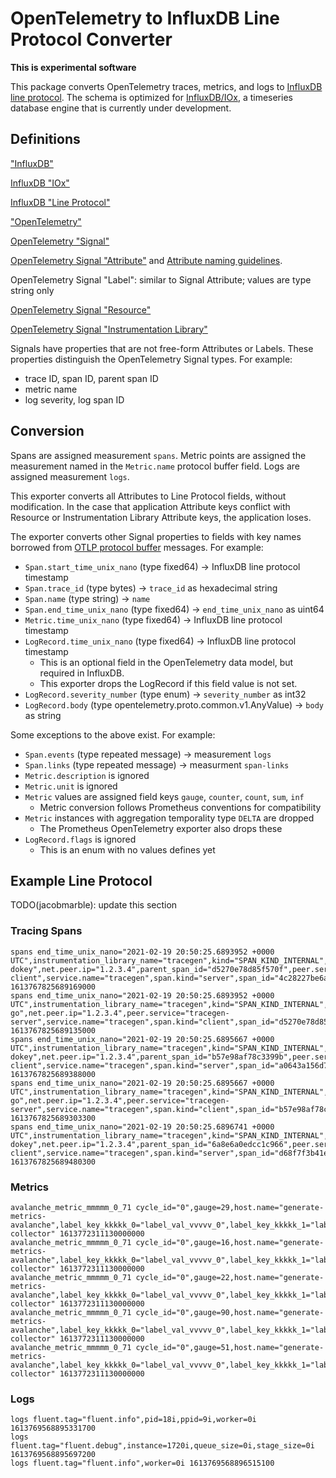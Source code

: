 # OpenTelemetry to InfluxDB Line Protocol Converter

**This is experimental software**

This package converts OpenTelemetry traces, metrics, and logs to [InfluxDB line protocol](https://docs.influxdata.com/influxdb/v2.0/reference/syntax/line-protocol/).
The schema is optimized for [InfluxDB/IOx](https://github.com/influxdata/influxdb_iox), a timeseries database engine that is currently under development.

## Definitions

["InfluxDB"](https://www.influxdata.com/products/influxdb/)

[InfluxDB "IOx"](https://www.influxdata.com/blog/announcing-influxdb-iox/)

[InfluxDB "Line Protocol"](https://docs.influxdata.com/influxdb/v2.0/reference/syntax/line-protocol/)

["OpenTelemetry"](https://opentelemetry.io/docs/concepts/what-is-opentelemetry/)

[OpenTelemetry "Signal"](https://github.com/open-telemetry/opentelemetry-specification/blob/main/specification/overview.md#opentelemetry-client-architecture)

[OpenTelemetry Signal "Attribute"](https://github.com/open-telemetry/opentelemetry-specification/blob/main/specification/common/common.md#attributes) and [Attribute naming guidelines](https://github.com/open-telemetry/opentelemetry-specification/blob/main/specification/common/attribute-and-label-naming.md).

OpenTelemetry Signal "Label": similar to Signal Attribute; values are type string only

[OpenTelemetry Signal "Resource"](https://github.com/open-telemetry/opentelemetry-specification/blob/main/specification/resource/sdk.md)

[OpenTelemetry Signal "Instrumentation Library"](https://github.com/open-telemetry/opentelemetry-specification/blob/main/specification/overview.md#instrumentation-libraries)

Signals have properties that are not free-form Attributes or Labels.
These properties distinguish the OpenTelemetry Signal types.
For example:
- trace ID, span ID, parent span ID
- metric name
- log severity, log span ID

## Conversion

Spans are assigned measurement `spans`.
Metric points are assigned the measurement named in the `Metric.name` protocol buffer field.
Logs are assigned measurement `logs`.

This exporter converts all Attributes to Line Protocol fields, without modification.
In the case that application Attribute keys conflict with Resource or Instrumentation Library Attribute keys, the application loses.

The exporter converts other Signal properties to fields with key names borrowed from [OTLP protocol buffer](https://github.com/open-telemetry/opentelemetry-proto) messages.
For example:
- `Span.start_time_unix_nano` (type fixed64) -> InfluxDB line protocol timestamp
- `Span.trace_id` (type bytes) -> `trace_id` as hexadecimal string
- `Span.name` (type string) -> `name`
- `Span.end_time_unix_nano` (type fixed64) -> `end_time_unix_nano` as uint64
- `Metric.time_unix_nano` (type fixed64) -> InfluxDB line protocol timestamp
- `LogRecord.time_unix_nano` (type fixed64) -> InfluxDB line protocol timestamp
  - This is an optional field in the OpenTelemetry data model, but required in InfluxDB.
  - This exporter drops the LogRecord if this field value is not set.
- `LogRecord.severity_number` (type enum) -> `severity_number` as int32
- `LogRecord.body` (type opentelemetry.proto.common.v1.AnyValue) -> `body` as string

Some exceptions to the above exist.
For example:
- `Span.events` (type repeated message) -> measurement `logs`
- `Span.links` (type repeated message) -> measurment `span-links`
- `Metric.description` is ignored
- `Metric.unit` is ignored
- `Metric` values are assigned field keys `gauge`, `counter`, `count`, `sum`, `inf`
  - Metric conversion follows Prometheus conventions for compatibility
- `Metric` instances with aggregation temporality type `DELTA` are dropped
  - The Prometheus OpenTelemetry exporter also drops these
- `LogRecord.flags` is ignored
  - This is an enum with no values defines yet

## Example Line Protocol

TODO(jacobmarble): update this section

### Tracing Spans
```
spans end_time_unix_nano="2021-02-19 20:50:25.6893952 +0000 UTC",instrumentation_library_name="tracegen",kind="SPAN_KIND_INTERNAL",name="okey-dokey",net.peer.ip="1.2.3.4",parent_span_id="d5270e78d85f570f",peer.service="tracegen-client",service.name="tracegen",span.kind="server",span_id="4c28227be6a010e1",status_code="STATUS_CODE_OK",trace_id="7d4854815225332c9834e6dbf85b9380" 1613767825689169000
spans end_time_unix_nano="2021-02-19 20:50:25.6893952 +0000 UTC",instrumentation_library_name="tracegen",kind="SPAN_KIND_INTERNAL",name="lets-go",net.peer.ip="1.2.3.4",peer.service="tracegen-server",service.name="tracegen",span.kind="client",span_id="d5270e78d85f570f",status_code="STATUS_CODE_OK",trace_id="7d4854815225332c9834e6dbf85b9380" 1613767825689135000
spans end_time_unix_nano="2021-02-19 20:50:25.6895667 +0000 UTC",instrumentation_library_name="tracegen",kind="SPAN_KIND_INTERNAL",name="okey-dokey",net.peer.ip="1.2.3.4",parent_span_id="b57e98af78c3399b",peer.service="tracegen-client",service.name="tracegen",span.kind="server",span_id="a0643a156d7f9f7f",status_code="STATUS_CODE_OK",trace_id="fd6b8bb5965e726c94978c644962cdc8" 1613767825689388000
spans end_time_unix_nano="2021-02-19 20:50:25.6895667 +0000 UTC",instrumentation_library_name="tracegen",kind="SPAN_KIND_INTERNAL",name="lets-go",net.peer.ip="1.2.3.4",peer.service="tracegen-server",service.name="tracegen",span.kind="client",span_id="b57e98af78c3399b",status_code="STATUS_CODE_OK",trace_id="fd6b8bb5965e726c94978c644962cdc8" 1613767825689303300
spans end_time_unix_nano="2021-02-19 20:50:25.6896741 +0000 UTC",instrumentation_library_name="tracegen",kind="SPAN_KIND_INTERNAL",name="okey-dokey",net.peer.ip="1.2.3.4",parent_span_id="6a8e6a0edcc1c966",peer.service="tracegen-client",service.name="tracegen",span.kind="server",span_id="d68f7f3b41eb8075",status_code="STATUS_CODE_OK",trace_id="651dadde186b7834c52b13a28fc27bea" 1613767825689480300
```

### Metrics
```
avalanche_metric_mmmmm_0_71 cycle_id="0",gauge=29,host.name="generate-metrics-avalanche",label_key_kkkkk_0="label_val_vvvvv_0",label_key_kkkkk_1="label_val_vvvvv_1",label_key_kkkkk_2="label_val_vvvvv_2",label_key_kkkkk_3="label_val_vvvvv_3",label_key_kkkkk_4="label_val_vvvvv_4",label_key_kkkkk_5="label_val_vvvvv_5",label_key_kkkkk_6="label_val_vvvvv_6",label_key_kkkkk_7="label_val_vvvvv_7",label_key_kkkkk_8="label_val_vvvvv_8",label_key_kkkkk_9="label_val_vvvvv_9",port="9090",scheme="http",series_id="3",service.name="otel-collector" 1613772311130000000
avalanche_metric_mmmmm_0_71 cycle_id="0",gauge=16,host.name="generate-metrics-avalanche",label_key_kkkkk_0="label_val_vvvvv_0",label_key_kkkkk_1="label_val_vvvvv_1",label_key_kkkkk_2="label_val_vvvvv_2",label_key_kkkkk_3="label_val_vvvvv_3",label_key_kkkkk_4="label_val_vvvvv_4",label_key_kkkkk_5="label_val_vvvvv_5",label_key_kkkkk_6="label_val_vvvvv_6",label_key_kkkkk_7="label_val_vvvvv_7",label_key_kkkkk_8="label_val_vvvvv_8",label_key_kkkkk_9="label_val_vvvvv_9",port="9090",scheme="http",series_id="4",service.name="otel-collector" 1613772311130000000
avalanche_metric_mmmmm_0_71 cycle_id="0",gauge=22,host.name="generate-metrics-avalanche",label_key_kkkkk_0="label_val_vvvvv_0",label_key_kkkkk_1="label_val_vvvvv_1",label_key_kkkkk_2="label_val_vvvvv_2",label_key_kkkkk_3="label_val_vvvvv_3",label_key_kkkkk_4="label_val_vvvvv_4",label_key_kkkkk_5="label_val_vvvvv_5",label_key_kkkkk_6="label_val_vvvvv_6",label_key_kkkkk_7="label_val_vvvvv_7",label_key_kkkkk_8="label_val_vvvvv_8",label_key_kkkkk_9="label_val_vvvvv_9",port="9090",scheme="http",series_id="5",service.name="otel-collector" 1613772311130000000
avalanche_metric_mmmmm_0_71 cycle_id="0",gauge=90,host.name="generate-metrics-avalanche",label_key_kkkkk_0="label_val_vvvvv_0",label_key_kkkkk_1="label_val_vvvvv_1",label_key_kkkkk_2="label_val_vvvvv_2",label_key_kkkkk_3="label_val_vvvvv_3",label_key_kkkkk_4="label_val_vvvvv_4",label_key_kkkkk_5="label_val_vvvvv_5",label_key_kkkkk_6="label_val_vvvvv_6",label_key_kkkkk_7="label_val_vvvvv_7",label_key_kkkkk_8="label_val_vvvvv_8",label_key_kkkkk_9="label_val_vvvvv_9",port="9090",scheme="http",series_id="6",service.name="otel-collector" 1613772311130000000
avalanche_metric_mmmmm_0_71 cycle_id="0",gauge=51,host.name="generate-metrics-avalanche",label_key_kkkkk_0="label_val_vvvvv_0",label_key_kkkkk_1="label_val_vvvvv_1",label_key_kkkkk_2="label_val_vvvvv_2",label_key_kkkkk_3="label_val_vvvvv_3",label_key_kkkkk_4="label_val_vvvvv_4",label_key_kkkkk_5="label_val_vvvvv_5",label_key_kkkkk_6="label_val_vvvvv_6",label_key_kkkkk_7="label_val_vvvvv_7",label_key_kkkkk_8="label_val_vvvvv_8",label_key_kkkkk_9="label_val_vvvvv_9",port="9090",scheme="http",series_id="7",service.name="otel-collector" 1613772311130000000
```

### Logs
```
logs fluent.tag="fluent.info",pid=18i,ppid=9i,worker=0i 1613769568895331700
logs fluent.tag="fluent.debug",instance=1720i,queue_size=0i,stage_size=0i 1613769568895697200
logs fluent.tag="fluent.info",worker=0i 1613769568896515100
```
